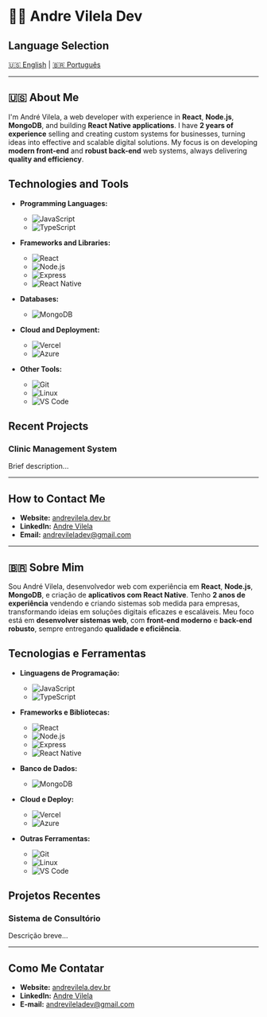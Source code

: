 # 👨‍💻 Andre Vilela Dev

## Language Selection

[🇺🇸 English](#about-me) | [🇧🇷 Português](#sobre-mim)

---

## 🇺🇸 About Me

I'm André Vilela, a web developer with experience in **React**, **Node.js**, **MongoDB**, and building **React Native applications**. I have **2 years of experience** selling and creating custom systems for businesses, turning ideas into effective and scalable digital solutions. My focus is on developing **modern front-end** and **robust back-end** web systems, always delivering **quality and efficiency**.

## Technologies and Tools

- **Programming Languages:**
  - ![JavaScript](https://img.shields.io/badge/-JavaScript-F7DF1E?style=flat-square&logo=javascript&logoColor=black)
  - ![TypeScript](https://img.shields.io/badge/-TypeScript-3178C6?style=flat-square&logo=typescript&logoColor=white)

- **Frameworks and Libraries:**
  - ![React](https://img.shields.io/badge/-React-61DAFB?style=flat-square&logo=react&logoColor=black)
  - ![Node.js](https://img.shields.io/badge/-Node.js-339933?style=flat-square&logo=node.js&logoColor=white)
  - ![Express](https://img.shields.io/badge/-Express-000000?style=flat-square&logo=express&logoColor=white)
  - ![React Native](https://img.shields.io/badge/-React_Native-61DAFB?style=flat-square&logo=react&logoColor=black)

- **Databases:**
  - ![MongoDB](https://img.shields.io/badge/-MongoDB-47A248?style=flat-square&logo=mongodb&logoColor=white)

- **Cloud and Deployment:**
  - ![Vercel](https://img.shields.io/badge/-Vercel-000000?style=flat-square&logo=vercel&logoColor=white)
  - ![Azure](https://img.shields.io/badge/-Azure-0078D4?style=flat-square&logo=microsoft-azure&logoColor=white)

- **Other Tools:**
  - ![Git](https://img.shields.io/badge/-Git-F05032?style=flat-square&logo=git&logoColor=white)
  - ![Linux](https://img.shields.io/badge/-Linux-FCC624?style=flat-square&logo=linux&logoColor=black)
  - ![VS Code](https://img.shields.io/badge/-VS_Code-007ACC?style=flat-square&logo=visual-studio-code&logoColor=white)

## Recent Projects

### Clinic Management System
Brief description...

---

## How to Contact Me

- **Website:** [andrevilela.dev.br](https://andrevilela.dev.br)
- **LinkedIn:** [Andre Vilela](https://www.linkedin.com/in/andre-vilela-dev/)
- **Email:** andrevileladev@gmail.com

---

## 🇧🇷 Sobre Mim

Sou André Vilela, desenvolvedor web com experiência em **React**, **Node.js**, **MongoDB**, e criação de **aplicativos com React Native**. Tenho **2 anos de experiência** vendendo e criando sistemas sob medida para empresas, transformando ideias em soluções digitais eficazes e escaláveis. Meu foco está em **desenvolver sistemas web**, com **front-end moderno** e **back-end robusto**, sempre entregando **qualidade e eficiência**.

## Tecnologias e Ferramentas

- **Linguagens de Programação:**
  - ![JavaScript](https://img.shields.io/badge/-JavaScript-F7DF1E?style=flat-square&logo=javascript&logoColor=black)
  - ![TypeScript](https://img.shields.io/badge/-TypeScript-3178C6?style=flat-square&logo=typescript&logoColor=white)

- **Frameworks e Bibliotecas:**
  - ![React](https://img.shields.io/badge/-React-61DAFB?style=flat-square&logo=react&logoColor=black)
  - ![Node.js](https://img.shields.io/badge/-Node.js-339933?style=flat-square&logo=node.js&logoColor=white)
  - ![Express](https://img.shields.io/badge/-Express-000000?style=flat-square&logo=express&logoColor=white)
  - ![React Native](https://img.shields.io/badge/-React_Native-61DAFB?style=flat-square&logo=react&logoColor=black)

- **Banco de Dados:**
  - ![MongoDB](https://img.shields.io/badge/-MongoDB-47A248?style=flat-square&logo=mongodb&logoColor=white)

- **Cloud e Deploy:**
  - ![Vercel](https://img.shields.io/badge/-Vercel-000000?style=flat-square&logo=vercel&logoColor=white)
  - ![Azure](https://img.shields.io/badge/-Azure-0078D4?style=flat-square&logo=microsoft-azure&logoColor=white)

- **Outras Ferramentas:**
  - ![Git](https://img.shields.io/badge/-Git-F05032?style=flat-square&logo=git&logoColor=white)
  - ![Linux](https://img.shields.io/badge/-Linux-FCC624?style=flat-square&logo=linux&logoColor=black)
  - ![VS Code](https://img.shields.io/badge/-VS_Code-007ACC?style=flat-square&logo=visual-studio-code&logoColor=white)

## Projetos Recentes

### Sistema de Consultório
Descrição breve...

---

## Como Me Contatar

- **Website:** [andrevilela.dev.br](https://andrevilela.dev.br)
- **LinkedIn:** [Andre Vilela](https://www.linkedin.com/in/andre-vilela-dev/)
- **E-mail:** andrevileladev@gmail.com
